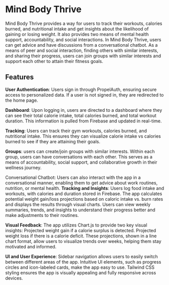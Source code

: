 # Mind Body Thrive

Mind Body Thrive provides a way for users to track their workouts, calories burned, and nutritional intake and get insights about the likelihood of gaining or losing weight.
It also provides two means of mental health support, accountability, and social interactions. In Mind Body Thrive, users can get advice and have discussions from a conversational chatbot. As a means of peer and social interaction, finding others with similar interests, and sharing their progress, users can join groups with similar interests and support each other to attain their fitness goals.

## Features

**User Authentication**: Users sign in through PropelAuth, ensuring secure access to personalized data. If a user is not signed in, they are redirected to the home page.

**Dashboard**: Upon logging in, users are directed to a dashboard where they can see their total calorie intake, total calories burned, and total workout duration. This information is pulled from Firebase and updated in real-time.

**Tracking**: Users can track their gym workouts, calories burned, and nutritional intake. This ensures they can visualize calorie intake vs calories burned to see if they are attaining their goals.

**Groups**: users can create/join groups with similar interests. Within each group, users can have conversations with each other. This serves as a means of accountability, social support, and collaborative growth in their wellness journey.

Conversational Chatbot: Users can also interact with the app in a conversational manner, enabling them to get advice about work routines, nutrition, or mental health.
**Tracking and Insights**:
Users log food intake and workouts, with calories and duration stored in Firebase.
The app calculates potential weight gain/loss projections based on caloric intake vs. burn rates and displays the results through visual charts.
Users can view weekly summaries, trends, and insights to understand their progress better and make adjustments to their routines.

**Visual Feedback**: The app utilizes Chart.js to provide two key visual insights:
Projected weight gain if a calorie surplus is detected.
Projected weight loss if there is a calorie deficit.
These projections, shown in a line chart format, allow users to visualize trends over weeks, helping them stay motivated and informed.

**UI and User Experience**: Sidebar navigation allows users to easily switch between different areas of the app. Intuitive UI elements, such as progress circles and icon-labeled cards, make the app easy to use. Tailwind CSS styling ensures the app is visually appealing and fully responsive across devices.
